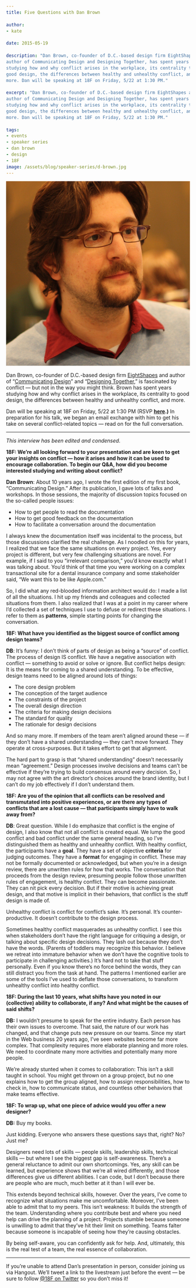 ```yaml
---
title: Five Questions with Dan Brown

author:
- kate

date: 2015-05-19

description: "Dan Brown, co-founder of D.C.-based design firm EightShapes and
author of Communicating Design and Designing Together, has spent years
studying how and why conflict arises in the workplace, its centrality to
good design, the differences between healthy and unhealthy conflict, and
more. Dan will be speaking at 18F on Friday, 5/22 at 1:30 PM."

excerpt: "Dan Brown, co-founder of D.C.-based design firm EightShapes and
author of Communicating Design and Designing Together, has spent years
studying how and why conflict arises in the workplace, its centrality to
good design, the differences between healthy and unhealthy conflict, and
more. Dan will be speaking at 18F on Friday, 5/22 at 1:30 PM."

tags:
- events
- speaker series
- dan brown
- design
- 18F
image: /assets/blog/speaker-series/d-brown.jpg
---
```


<div class="align-left"><img alt="Dan Brown" src="/assets/blog/speaker-series/d-brown.jpg"></div>

Dan Brown, co-founder of D.C.-based design firm
[EightShapes](http://eightshapes.com/) and author of “[Communicating
Design](http://www.amazon.com/Communicating-Design-Developing-Documentation-Planning/dp/0321712463)”
and “[Designing
Together](http://www.amazon.com/Designing-Together-collaboration-management-professionals/dp/0321918630/ref=sr_1_1?s=books&ie=UTF8&qid=1431552817&sr=1-1&keywords=Designing+Together+Dan+Brown),”
is fascinated by conflict — but not in the way you might think. Brown
has spent years studying how and why conflict arises in the workplace,
its centrality to good design, the differences between healthy and
unhealthy conflict, and more.

Dan will be speaking at 18F on Friday, 5/22 at 1:30 PM (RSVP
[**here**](https://www.eventbrite.com/e/18f-design-presents-dan-r-brown-registration-16981311560)**.)**
In preparation for his talk, we began an email exchange with him to get
his take on several conflict-related topics — read on for the full
conversation.

---

*This interview has been edited and condensed.*

**18F: We’re all looking forward to your presentation and are keen to
get your insights on conflict — how it arises and how it can be used to
encourage collaboration. To begin our Q&A, how did you become interested
studying and writing about conflict?**

**Dan Brown**: About 10 years ago, I wrote the first edition of my first
book, “Communicating Design.” After its publication, I gave lots of
talks and workshops. In those sessions, the majority of discussion
topics focused on the so-called people issues:

-   How to get people to read the documentation
-   How to get good feedback on the documentation
-   How to facilitate a conversation around the documentation

I always knew the documentation itself was incidental to the process,
but those discussions clarified the real challenge. As I noodled on this
for years, I realized that we face the same situations on every project.
Yes, every project is different, but very few challenging situations are
novel. For example, if I said to you “irrelevant comparison,” you’d know
exactly what I was talking about. You’d think of that time you were
working on a complex transactional site for a dental insurance company
and some stakeholder said, “We want this to be like Apple.com.”

So, I did what any red-blooded information architect would do: I made a
list of all the situations. I hit up my friends and colleagues and
collected situations from them. I also realized that I was at a point in
my career where I’d collected a set of techniques I use to defuse or
redirect these situations. I refer to them as **patterns**, simple
starting points for changing the conversation.

**18F: What have you identified as the biggest source of conflict among
design teams?**

**DB**: It’s funny: I don’t think of parts of design as being a “source”
of conflict. The process of design IS conflict. We have a negative
association with conflict — something to avoid or solve or ignore. But
conflict helps design: It is the means for coming to a shared
understanding. To be effective, design teams need to be aligned around
lots of things:

-   The core design problem
-   The conception of the target audience
-   The constraints of the project
-   The overall design direction
-   The criteria for making design decisions
-   The standard for quality
-   The rationale for design decisions

And so many more. If members of the team aren’t aligned around these —
if they don’t have a shared understanding — they can’t move forward.
They operate at cross-purposes. But it takes effort to get that
alignment.

The hard part to grasp is that “shared understanding” doesn’t
necessarily mean “agreement.” Design processes involve decisions and
teams can’t be effective if they’re trying to build consensus around
every decision. So, I may not agree with the art director’s choices
around the brand identity, but I can’t do my job effectively if I don’t
understand them.

**18F: Are you of the opinion that all conflicts can be resolved and
transmutated into positive experiences, or are there any types of
conflicts that are a lost cause — that participants simply have to walk
away from?**

**DB**: Great question. While I do emphasize that conflict is the engine
of design, I also know that not all conflict is created equal. We lump
the good conflict and bad conflict under the same general heading, so
I’ve distinguished them as healthy and unhealthy conflict. With healthy
conflict, the participants have a **goal**. They have a set of objective
**criteria** for judging outcomes. They have a **format** for engaging
in conflict. These may not be formally documented or acknowledged, but
when you’re in a design review, there are unwritten rules for how that
works. The conversation that proceeds from the design review, presuming
people follow those unwritten rules of engagement, is healthy conflict.
They can become passionate. They can nit pick every decision. But if
their motive is achieving great design, and that motive is implicit in
their behaviors, that conflict is the stuff design is made of.

Unhealthy conflict is conflict for conflict’s sake. It’s personal. It’s
counter-productive. It doesn’t contribute to the design process.

Sometimes healthy conflict masquerades as unhealthy conflict. I see this
when stakeholders don’t have the right language for critiquing a design,
or talking about specific design decisions. They lash out because they
don’t have the words. (Parents of toddlers may recognize this behavior.
I believe we retreat into immature behavior when we don’t have the
cognitive tools to participate in challenging activities.) It’s hard not
to take that stuff personally. Even if you know there’s no force behind
the words, they can still distract you from the task at hand. The
patterns I mentioned earlier are some of the tools I’ve used to deflate
those conversations, to transform unhealthy conflict into healthy
conflict.

**18F: During the last 10 years, what shifts have you noted in our
(collective) ability to collaborate, if any? And what might be the
causes of said shifts?**

**DB:** I wouldn’t presume to speak for the entire industry. Each person
has their own issues to overcome. That said, the nature of our work has
changed, and that change puts new pressure on our teams. Since my start
in the Web business 20 years ago, I’ve seen websites become far more
complex. That complexity requires more elaborate planning and more
roles. We need to coordinate many more activities and potentially many
more people.

We’re already stunted when it comes to collaboration: This isn’t a skill
taught in school. You might get thrown on a group project, but no one
explains how to get the group aligned, how to assign responsibilities,
how to check in, how to communicate status, and countless other
behaviors that make teams effective.

**18F: To wrap up, what one piece of advice would you offer a new
designer?**

**DB:** Buy my books.

Just kidding. Everyone who answers these questions says that, right? No?
Just me?

Designers need lots of skills — people skills, leadership skills,
technical skills — but where I see the biggest gap is self-awareness.
There’s a general reluctance to admit our own shortcomings. Yes, any
skill can be learned, but experience shows that we’re all wired
differently, and those differences give us different abilities. I can
code, but I don’t because there are people who are much, much better at
it than I will ever be.

This extends beyond technical skills, however. Over the years, I’ve come
to recognize what situations make me uncomfortable. Moreover, I’ve been
able to admit that to my peers. This isn’t weakness: It builds the
strength of the team. Understanding where you contribute best and where
you need help can drive the planning of a project. Projects stumble
because someone is unwilling to admit that they’ve hit their limit on
something. Teams falter because someone is incapable of seeing how
they’re causing obstacles.

By being self-aware, you can confidently ask for help. And, ultimately,
this is the real test of a team, the real essence of collaboration.

---

If you’re unable to attend Dan’s presentation in person, consider
joining us via Hangout. We’ll tweet a link to the livestream just before
the event — be sure to follow [@18F on
Twitter](https://twitter.com/18F/)
so you don’t miss it!

